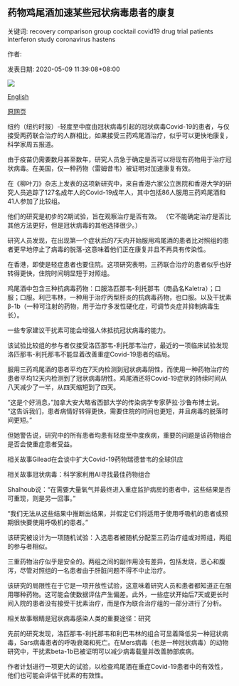 ## 药物鸡尾酒加速某些冠状病毒患者的康复

关键词: recovery comparison group cocktail covid19 drug trial patients interferon study coronavirus hastens

作者: 

发表日期: 2020-05-09 11:39:08+08:00

![](https://www.straitstimes.com/sites/default/files/styles/x_large/public/articles/2020/05/09/nz_italy_090555.jpg?itok=5gNaUxhB)

[English](A%20drug%20cocktail%20hastens%20recovery%20in%20some%20coronavirus%20patients.md)

[原网页](https://www.straitstimes.com/world/united-states/a-drug-cocktail-hastens-recovery-in-some-coronavirus-patients)

纽约（纽约时报）-轻度至中度由冠状病毒引起的冠状病毒Covid-19的患者，与仅接受两药联合治疗的人群相比，如果接受三药鸡尾酒治疗，似乎可以更快地康复，科学家周五报道。

由于疫苗仍需要数月甚至数年，研究人员急于确定是否可以将现有药物用于治疗冠状病毒。在美国，仅一种药物（雷姆昔韦）被证明对加速康复有效。

在《柳叶刀》杂志上发表的这项新研究中，来自香港六家公立医院和香港大学的研究人员追踪了127名成年人的Covid-19成年人，其中包括86人服用三药鸡尾酒和41人参加了比较组。

他们的研究是初步的2期试验，旨在观察治疗是否有效。 （它不能确定治疗是否比其他方法更好，但是冠状病毒的其他选择很少。）

研究人员发现，在出现第一个症状后的7天内开始服用鸡尾酒的患者比对照组的患者更早地停止了病毒的脱落-这意味着他们正在康复并且不再具有传染性。

在香港，即使是轻症患者也要住院。这项研究表明，三药联合治疗的患者似乎也好转得更快，住院时间明显短于对照组。

鸡尾酒中包含三种抗病毒药物：口服洛匹那韦-利托那韦（商品名Kaletra）；口服；口服。利巴韦林，一种用于治疗丙型肝炎的抗病毒药物，也口服。以及干扰素β-1b（一种可注射的药物，用于治疗多发性硬化症，可调节炎症并抑制病毒生长）。

一些专家建议干扰素可能会增强人体抵抗冠状病毒的能力。

该试验比较组的参与者仅接受洛匹那韦-利托那韦治疗，最近的一项临床试验发现洛匹那韦-利托那韦不能显着改善重症Covid-19患者的结局。

服用三药鸡尾酒的患者平均在7天内检测到冠状病毒阴性，而使用一种药物治疗的患者平均12天内检测到了冠状病毒阴性。鸡尾酒还将Covid-19症状的持续时间从八天减少了一半，从四天缩短到了四天。

“这是个好消息，”加拿大安大略省西部大学的传染病学专家萨拉·沙鲁布博士说。 “这告诉我们，患者病情好转得更快，需要住院的时间也更短，并且病毒的脱落时间更短。”

但她警告说，研究中的所有患者均患有轻度至中度疾病，重要的问题是该药物组合是否会使重症患者受益。

相关故事Gilead在会谈中扩大Covid-19药物瑞德昔韦的全球供应

相关故事冠状病毒：科学家利用AI寻找最佳药物组合

Shalhoub说：“在需要大量氧气并最终进入重症监护病房的患者中，这些结果是否可重现，则是另一回事。”

“我们无法从这些结果中推断出结果，并假定它们将适用于使用呼吸机的患者或预期很快要使用呼吸机的患者。”

该研究被设计为一项随机试验：入选患者被随机分配至三药治疗组或对照组，两组的参与者相似。

三重药物治疗似乎是安全的。两组之间的副作用没有差异，包括发烧，恶心和腹泻，尽管对照组的一名患者由于肝脏问题不得不中止治疗。

该研究的局限性在于它是一项开放性试验，这意味着研究人员和患者都知道正在服用哪种药物。这可能会使数据评估产生偏差。此外，一些症状开始后7天或更长时间入院的患者没有接受干扰素治疗，而是作为联合治疗组的一部分进行了分析。

相关故事眼睛是冠状病毒感染人类的​​重要途径：研究

先前的研究发现，洛匹那韦-利托那韦和利巴韦林的组合可显着降低另一种冠状病毒，Sars病毒患者的呼吸衰竭和死亡。在Mers病毒（也是一种冠状病毒）的动物研究中，干扰素beta-1b已被证明可以减少病毒载量并改善肺部疾病。

作者计划进行一项更大的试验，以检查鸡尾酒在重症Covid-19患者中的有效性，他们也可能会评估干扰素的有效性。